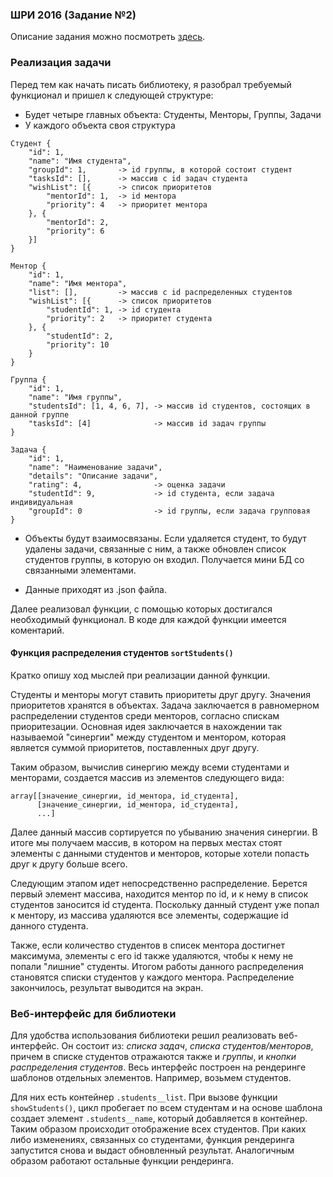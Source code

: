 ### ШРИ 2016 (Задание №2)
Описание задания можно посмотреть [здесь](https://academy.yandex.ru/events/frontend/shri_msk-2016/#test "Задание №2 Яндекс ШРИ 2016").

### Реализация задачи

Перед тем как начать писать библиотеку, я разобрал требуемый функционал и пришел к следующей структуре:

   * Будет четыре главных объекта: Студенты, Менторы, Группы, Задачи
   * У каждого объекта своя структура

    Студент {
        "id": 1,
        "name": "Имя студента",
        "groupId": 1,       -> id группы, в которой состоит студент
        "tasksId": [],      -> массив с id задач студента
        "wishList": [{      -> список приоритетов
            "mentorId": 1,  -> id ментора
            "priority": 4   -> приоритет ментора
        }, {
            "mentorId": 2,
            "priority": 6
        }]
    }
   
    Ментор {
        "id": 1,
        "name": "Имя ментора",
        "list": [],         -> массив с id распределенных студентов
        "wishList": [{      -> список приоритетов
            "studentId": 1, -> id студента
            "priority": 2   -> приоритет студента
        }, {
            "studentId": 2,
            "priority": 10
        }
    }
    
    Группа {
        "id": 1,
        "name": "Имя группы",
        "studentsId": [1, 4, 6, 7], -> массив id студентов, состоящих в данной группе
        "tasksId": [4]              -> массив id задач группы
    }
    
    Задача {
        "id": 1,
        "name": "Наименование задачи",
        "details": "Описание задачи",
        "rating": 4,                -> оценка задачи
        "studentId": 9,             -> id студента, если задача индивидуальная
        "groupId": 0                -> id группы, если задача групповая
    }

   * Объекты будут взаимосвязаны. Если удаляется студент, то будут удалены задачи, связанные с ним, а также обновлен список студентов группы, в которую он входил.
   Получается мини БД со связанными элементами.
   
   * Данные приходят из .json файла.
   
   Далее реализовал функции, с помощью которых достигался необходимый функционал. В коде для каждой функции имеется коментарий.

#### Функция распределения студентов `sortStudents()`

Кратко опишу ход мыслей при реализации данной функции. 

Студенты и менторы могут ставить приоритеты друг другу. Значения приоритетов хранятся в объектах. Задача заключается в равномерном распределении студентов среди менторов, согласно спискам
приоритезации. Основная идея заключается в нахождении так называемой "синергии" между студентом и ментором, которая является суммой приоритетов, поставленных друг другу.

Таким образом, вычислив синергию между всеми студентами и менторами, создается массив из элементов следующего вида:

    array[[значение_синергии, id_ментора, id_студента],
          [значение_синергии, id_ментора, id_студента],
          ...]

Далее данный массив сортируется по убыванию значения синергии. В итоге мы получаем массив, в котором на первых местах стоят элементы с данными студентов и менторов, которые хотели попасть друг к другу больше всего.

Следующим этапом идет непосредственно распределение. Берется первый элемент массива, находится ментор по id, и к нему в список студентов заносится id студента. Поскольку данный студент уже попал к ментору, из массива удаляются все элементы,
содержащие id данного студента.

Также, если количество студентов в списек ментора достигнет максимума, элементы с его id также удаляются, чтобы к нему не попали "лишние" студенты.
Итогом работы данного распределения становятся списки студентов у каждого ментора. Распределение закончилось, результат выводится на экран.

### Веб-интерфейс для библиотеки

Для удобства использования библиотеки решил реализовать веб-интерфейс. Он состоит из: _списка задач_, _списка студентов/менторов_, причем в списке студентов отражаются также и _группы_, и _кнопки распределения студентов_.
Весь интерфейс построен на рендеринге шаблонов отдельных элементов. Например, возьмем студентов.

Для них есть контейнер `.students__list`. При вызове функции `showStudents()`, цикл пробегает по всем студентам и на основе шаблона создает элемент `.students__name`, который добавляется в контейнер. Таким образом
происходит отображение всех студентов. При каких либо изменениях, связанных со студентами, функция рендеринга запустится снова и выдаст обновленный результат. Аналогичным образом работают остальные функции рендеринга.